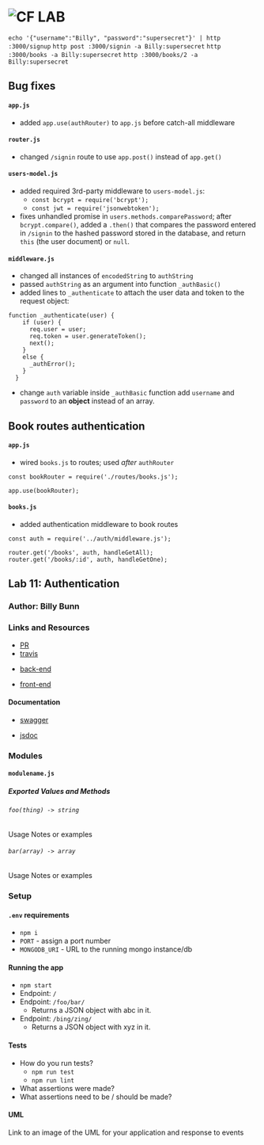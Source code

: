 ![CF](http://i.imgur.com/7v5ASc8.png) LAB
=================================================

`echo '{"username":"Billy", "password":"supersecret"}' | http :3000/signup`
`http post :3000/signin -a Billy:supersecret`
`http :3000/books -a Billy:supersecret`
`http :3000/books/2 -a Billy:supersecret`

## Bug fixes
#### `app.js`
* added `app.use(authRouter)` to `app.js` before catch-all middleware
#### `router.js`
* changed `/signin` route to use `app.post()` instead of `app.get()`
#### `users-model.js`
* added required 3rd-party middleware to `users-model.js`:
   * `const bcrypt = require('bcrypt');`
   * `const jwt = require('jsonwebtoken');`
* fixes unhandled promise in `users.methods.comparePassword`; after `bcrypt.compare()`, added a `.then()` that compares the password entered in `/signin` to the hashed password stored in the database, and return `this` (the user document) or `null`.
#### `middleware.js`
* changed all instances of `encodedString` to `authString`
* passed `authString` as an argument into function `_authBasic()`
* added lines to `_authenticate` to attach the user data and token to the request object:
```
function _authenticate(user) {
    if (user) {
      req.user = user;
      req.token = user.generateToken();
      next();
    }
    else {
      _authError();
    }
  }
```
* change `auth` variable inside `_authBasic` function add `username` and `password` to an **object** instead of an array.

## Book routes authentication
#### `app.js`
* wired `books.js` to routes; used _after_ `authRouter`
```
const bookRouter = require('./routes/books.js');

app.use(bookRouter);
```
#### `books.js`
* added authentication middleware to book routes
```
const auth = require('../auth/middleware.js');

router.get('/books', auth, handleGetAll);
router.get('/books/:id', auth, handleGetOne);
```

<!-- LINKS -->
<!-- Replace the link for each in brackets below -->
<!-- PR (working into submission) -->
[1]: https://github.com/401-advanced-javascript-billybunn/lab-11/pull/1
<!-- travis build -->
[2]: https://travis-ci.com/401-advanced-javascript-billybunn/lab-11/builds/106651934
<!-- back-end -->
[3]: http://xyz.com
<!-- front-end -->
[4]: http://xyz.com
<!-- swagger -->
[5]: http://xyz.com
<!-- jsdoc-->
[6]: heroku-link/docs 

## Lab 11: Authentication

### Author: Billy Bunn

### Links and Resources
* [PR][1]
* [travis][2]
<!-- (when applicable) -->
* [back-end][3]
<!-- (when applicable) -->
* [front-end][4]

#### Documentation
<!-- API assignments only -->
* [swagger][5]
<!-- (All assignments) -->
* [jsdoc][6]

### Modules
#### `modulename.js`
##### Exported Values and Methods

###### `foo(thing) -> string`
<!-- If you finished everything, you should be able to copy/paste the lab requirements and put them in present tense. -->
Usage Notes or examples

###### `bar(array) -> array`
Usage Notes or examples

### Setup
#### `.env` requirements
* `npm i`
* `PORT` - assign a port number
* `MONGODB_URI` - URL to the running mongo instance/db


#### Running the app
* `npm start`
* Endpoint: `/`
* Endpoint: `/foo/bar/`
  * Returns a JSON object with abc in it.
* Endpoint: `/bing/zing/`
  * Returns a JSON object with xyz in it.
  
#### Tests
* How do you run tests?
  * `npm run test`
  * `npm run lint`
* What assertions were made?
* What assertions need to be / should be made?

#### UML
Link to an image of the UML for your application and response to events
